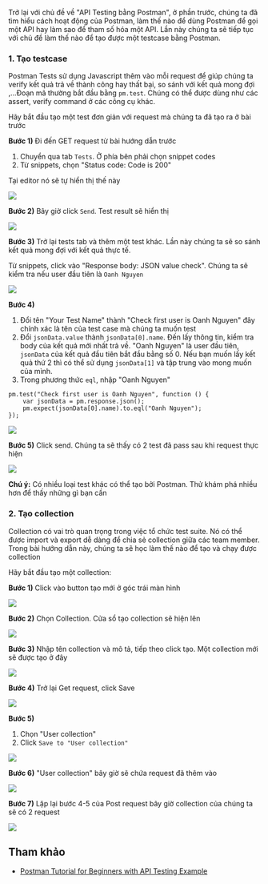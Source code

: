 Trở lại với chủ đề về "API Testing bằng Postman", ở phần trước, chúng ta đã tìm hiểu cách hoạt động của Postman, làm thế nào để dùng Postman để gọi một API hay làm sao để tham số hóa một API.
Lần này chúng ta sẽ tiếp tục với chủ đề làm thế nào để tạo được một testcase bằng Postman.

### 1. Tạo testcase

Postman Tests sử dụng Javascript thêm vào mỗi request để giúp chúng ta verify kết quả trả về thành công hay thất bại, so sánh với kết quả mong đợi ,...Đoạn mã thường bắt đầu bằng `pm.test`. Chúng có thể được dùng như các assert, verify command ở các công cụ khác.

Hãy bắt đầu tạo một test đơn giản với request mà chúng ta đã tạo ra ở bài trước

**Bước 1)** Đi đến GET request từ bài hướng dẫn trước

1. Chuyển qua tab `Tests`. Ở phía bên phải chọn snippet codes
2. Từ snippets, chọn "Status code: Code is 200"

Tại editor nó sẽ tự hiển thị thế này

![](https://images.viblo.asia/bb65e8b8-f220-429e-9397-7bec65071c2a.png)

**Bước 2)** Bây giờ click `Send`. Test result sẽ hiển thị

![](https://images.viblo.asia/66feb079-d8d3-414e-b5fa-05bf82dd155f.png)

**Bước 3)** Trở lại tests tab và thêm một test khác. Lần này chúng ta sẽ so sánh kết quả mong đợi với kết quả thực tế.

Từ snippets, click vào "Response body: JSON value check". Chúng ta sẽ kiểm tra nếu user đầu tiên là `Oanh Nguyen`

![](https://images.viblo.asia/5409628b-fa4e-40e3-80f8-ecf6989f5706.png)

**Bước 4)**

1. Đổi tên "Your Test Name" thành "Check first user is Oanh Nguyen" đây chính xác là tên của test case mà chúng ta muốn test
2. Đổi `jsonData.value` thành `jsonData[0].name`. Đến lấy thông tin, kiểm tra body của kết quả mới nhất trả về. "Oanh Nguyen" là user đầu tiên, `jsonData` của kết quả đầu tiên bắt đầu bằng số 0. Nếu bạn muốn lấy kết quả thứ 2 thì có thể sử dụng `jsonData[1]`
 và tập trung vào mong muốn của mình.
 3. Trong phương thức `eql`, nhập "Oanh Nguyen"
 
```
pm.test("Check first user is Oanh Nguyen", function () {
    var jsonData = pm.response.json();
    pm.expect(jsonData[0].name).to.eql("Oanh Nguyen");
});
```

![](https://images.viblo.asia/f3fca2d7-4fd9-46bb-a217-3f9527c722c7.png)

**Bước 5)** Click send. Chúng ta sẽ thấy có 2 test đã pass sau khi request thực hiện

![](https://images.viblo.asia/e8725834-6670-4b11-ae6d-2966c4da39ad.png)

**Chú ý:** Có nhiều loại test khác có thể tạo bởi Postman. Thử khám phá nhiều hơn để thấy những gì bạn cần

### 2. Tạo collection

Collection có vai trò quan trọng trong việc tổ chức test suite. Nó có thể được import và export dễ dàng để chia sẻ collection giữa các team member. Trong bài hướng dẫn này, chúng ta sẽ học làm thế nào để tạo và chạy được collection

Hãy bắt đầu tạo một collection:

**Bước 1)** Click vào button tạo mới ở góc trái màn hình

![](https://images.viblo.asia/a3c8dbc2-6a2d-4e71-963d-ab1a580851cd.png)

**Bước 2)** Chọn Collection. Cửa sổ tạo collection sẽ hiện lên

![](https://images.viblo.asia/61ecfb59-5f0b-448b-bcf1-ec5cb524385b.png)

**Bước 3)** Nhập tên collection và mô tả, tiếp theo click tạo. Một collection mới sẽ được tạo ở đây

![](https://images.viblo.asia/7fa89456-6721-47e2-8664-8fa87874b00a.png)

**Bước 4)** Trở lại Get request, click Save

![](https://images.viblo.asia/fd6d79ec-773d-416d-93ee-44098b9716e6.png)

**Bước 5)** 

1. Chọn "User collection"
2. Click `Save to "User collection"`

![](https://images.viblo.asia/bfa172bf-ed7c-4d86-a69a-514eb36b0184.png)

**Bước 6)** "User collection" bây giờ sẽ chứa request đã thêm vào

![](https://images.viblo.asia/578b690e-8843-4332-bbe0-26624c9dba36.png)

**Bước 7)** Lặp lại bước 4-5 của Post request bây giờ collection của chúng ta sẽ có 2 request

![](https://images.viblo.asia/6fc2bfc3-e7f7-4c7c-9f96-fc6e0fd57832.png)

## Tham khảo

- [Postman Tutorial for Beginners with API Testing Example](https://www.guru99.com/postman-tutorial.html)
